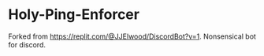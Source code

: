 # Holy-Ping-Enforcer
Forked from https://replit.com/@JJElwood/DiscordBot?v=1. Nonsensical bot for discord.
